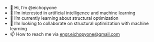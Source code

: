 - 👋 Hi, I’m @eichopyone
- 👀 I’m interested in artificial intelligence and machine learning
- 🌱 I’m currently learning about structural optimization
- 💞️ I’m looking to collaborate on structural optimization with machine learning
- 📫 How to reach me via engr.eichopyone@gmail.com

<!---
eichopyone/eichopyone is a ✨ special ✨ repository because its `README.md` (this file) appears on your GitHub profile.
You can click the Preview link to take a look at your changes.
--->
